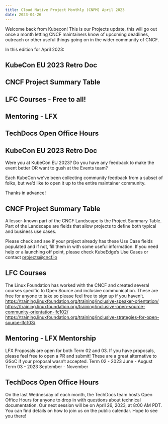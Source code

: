 ```yaml
---
title: Cloud Native Project Monthly (CNPM) April 2023 
date: 2023-04-26
---
```


Welcome back from Kubecon! 
This is our Projects update, this will go out once a month letting CNCF maintainers know of upcoming deadlines, outreach or other useful things going on in the wider community of CNCF.

In this edition for April 2023: 
## KubeCon EU 2023 Retro Doc
## CNCF Project Summary Table
## LFC Courses - Free to all!
## Mentoring - LFX
## TechDocs Open Office Hours

#### 

## KubeCon EU 2023 Retro Doc
Were you at KubeCon EU 2023? Do you have any feedback to make the event better OR want to gush at the Events team? 

Each KubeCon we’ve been collecting community feedback from a subset of folks, but we’d like to open it up to the entire maintainer community. 

Thanks in advance!

## CNCF Project Summary Table
A lesser-known part of the CNCF Landscape is the Project Summary Table. Part of the Landscape are fields that allow projects to define both typical and business use cases. 

Please check and see if your project already has these Use Case fields populated and if not, fill them in with some useful information. If you need help or a launching off point, please check KubeEdge’s Use Cases or contact projects@cncf.io 

## LFC Courses
The Linux Foundation has worked with the CNCF and created several courses specific to Open Source and inclusive communication. 
These are free for anyone to take so please feel free to sign up if you haven’t.
https://training.linuxfoundation.org/training/inclusive-speaker-orientation/ 
https://training.linuxfoundation.org/training/inclusive-open-source-community-orientation-lfc102/ 
https://training.linuxfoundation.org/training/inclusive-strategies-for-open-source-lfc103/ 


## Mentoring - LFX Mentorship 

LFX Proposals are open for both Term 02 and 03. If you have proposals, please feel free to open a PR and submit! These are a great alternative to GSoC if your proposal wasn’t accepted.
Term 02 - 2023 June - August
Term 03 - 2023 September - November

## TechDocs Open Office Hours

On the last Wednesday of each month, the TechDocs team hosts Open Office Hours for anyone to drop in with questions about technical documentation. Our next session will be on April 26, 2023, at 8:00 AM PDT. You can find details on how to join us on the public calendar. Hope to see you there! 
